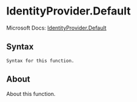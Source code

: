 ---
---

# IdentityProvider.Default

Microsoft Docs: [IdentityProvider.Default](https://docs.microsoft.com/en-us/powerquery-m/identityprovider-default)

## Syntax

```
Syntax for this function.
```

## About

About this function.

